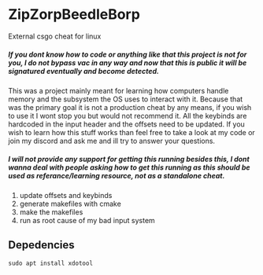 # ZipZorpBeedleBorp
External csgo cheat for linux

##### If you dont know how to code or anything like that this project is not for you, I do not bypass vac in any way and now that this is public it will be signatured eventually and become detected.

This was a project mainly meant for learning how computers handle memory and the subsystem the OS uses to interact with it. Because that was the primary goal it is not a production cheat by any means, if you wish to use it I wont stop you but would not recommend it. All the keybinds are hardcoded in the input header and the offsets need to be updated. If you wish to learn how this stuff works than feel free to take a look at my code or join my discord and ask me and ill try to answer your questions.


##### I will not provide any support for getting this running besides this, I dont wanna deal with people asking how to get this running as this should be used as referance/learning resource, not as a standalone cheat.
1. update offsets and keybinds
2. generate makefiles with cmake
3. make the makefiles
4. run as root cause of my bad input system

## Depedencies
`sudo apt install xdotool`
